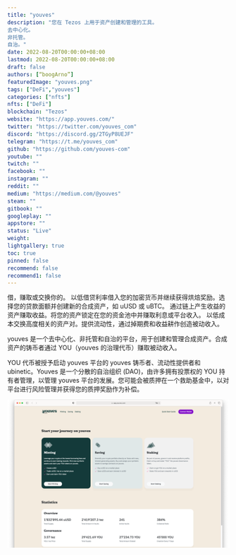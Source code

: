 ```yaml
---
title: "youves"
description: "您在 Tezos 上用于资产创建和管理的工具。
去中心化。
非托管。
自治。"
date: 2022-08-20T00:00:00+08:00
lastmod: 2022-08-20T00:00:00+08:00
draft: false
authors: [“boogArno”]
featuredImage: "youves.png"
tags: ["DeFi","youves"]
categories: ["nfts"]
nfts: ["DeFi"]
blockchain: "Tezos"
website: "https://app.youves.com/"
twitter: "https://twitter.com/youves_com"
discord: "https://discord.gg/2TGyP8UEJF"
telegram: "https://t.me/youves_com"
github: "https://github.com/youves-com"
youtube: ""
twitch: ""
facebook: ""
instagram: ""
reddit: ""
medium: "https://medium.com/@youves"
steam: ""
gitbook: ""
googleplay: ""
appstore: ""
status: "Live"
weight: 
lightgallery: true
toc: true
pinned: false
recommend: false
recommend1: false
---
```

借，赚取或交换你的。
以低借贷利率借入您的加密货币并继续获得烘焙奖励。选择您的贷款面额并创建新的合成资产，如 uUSD 或 uBTC。
通过链上产生收益的资产赚取收益。将您的资产锁定在您的资金池中并赚取利息或平台收入。
以低成本交换高度相关的资产对。提供流动性，通过掉期费和收益耕作创造被动收入。

youves 是一个去中心化、非托管和自治的平台，用于创建和管理合成资产。合成资产的铸币者通过 YOU（youves 的治理代币）赚取被动收入。

YOU 代币被授予启动 youves 平台的 youves 铸币者、流动性提供者和 ubinetic。Youves 是一个分散的自治组织 (DAO)，由许多拥有投票权的 YOU 持有者管理，以管理 youves 平台的发展。您可能会被质押在一个救助基金中，以对平台进行风险管理并获得您的质押奖励作为补偿。

![youves-dapp-defi-tezos-image2_fd57c1aa9d4fe27b1e2d544707795e6a](youves-dapp-defi-tezos-image2_fd57c1aa9d4fe27b1e2d544707795e6a.png)